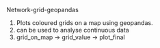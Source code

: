 Network-grid-geopandas

1. Plots coloured grids on a map using geopandas.
2. can be used to analyse continuous data 
3. grid_on_map -> grid_value -> plot_final
